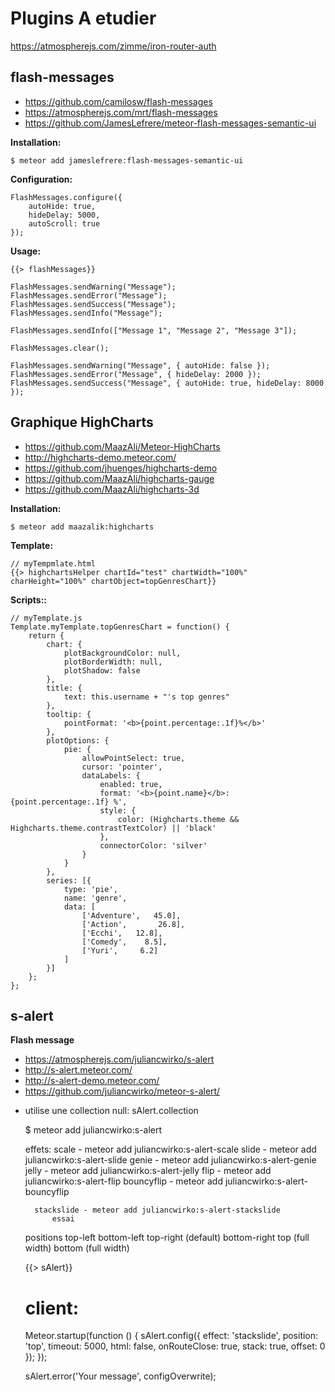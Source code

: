 # Plugins A etudier

https://atmospherejs.com/zimme/iron-router-auth


## flash-messages

* https://github.com/camilosw/flash-messages
* https://atmospherejs.com/mrt/flash-messages
* https://github.com/JamesLefrere/meteor-flash-messages-semantic-ui

**Installation:**

    $ meteor add jameslefrere:flash-messages-semantic-ui

**Configuration:**

    FlashMessages.configure({
        autoHide: true,
        hideDelay: 5000,
        autoScroll: true
    });

**Usage:**

    {{> flashMessages}}

    FlashMessages.sendWarning("Message");
    FlashMessages.sendError("Message");
    FlashMessages.sendSuccess("Message");
    FlashMessages.sendInfo("Message");

    FlashMessages.sendInfo(["Message 1", "Message 2", "Message 3"]);

    FlashMessages.clear();

    FlashMessages.sendWarning("Message", { autoHide: false });
    FlashMessages.sendError("Message", { hideDelay: 2000 });
    FlashMessages.sendSuccess("Message", { autoHide: true, hideDelay: 8000 });


## Graphique HighCharts

* https://github.com/MaazAli/Meteor-HighCharts
* http://highcharts-demo.meteor.com/
* https://github.com/jhuenges/highcharts-demo
* https://github.com/MaazAli/highcharts-gauge
* https://github.com/MaazAli/highcharts-3d

**Installation:**

    $ meteor add maazalik:highcharts

**Template:**

    // myTempmlate.html
    {{> highchartsHelper chartId="test" chartWidth="100%" charHeight="100%" chartObject=topGenresChart}}

**Scripts::**

    // myTemplate.js
    Template.myTemplate.topGenresChart = function() {
        return {
            chart: {
                plotBackgroundColor: null,
                plotBorderWidth: null,
                plotShadow: false
            },
            title: {
                text: this.username + "'s top genres"
            },
            tooltip: {
                pointFormat: '<b>{point.percentage:.1f}%</b>'
            },
            plotOptions: {
                pie: {
                    allowPointSelect: true,
                    cursor: 'pointer',
                    dataLabels: {
                        enabled: true,
                        format: '<b>{point.name}</b>: {point.percentage:.1f} %',
                        style: {
                            color: (Highcharts.theme && Highcharts.theme.contrastTextColor) || 'black'
                        },
                        connectorColor: 'silver'
                    }
                }
            },
            series: [{
                type: 'pie',
                name: 'genre',
                data: [
                    ['Adventure',   45.0],
                    ['Action',       26.8],
                    ['Ecchi',   12.8],
                    ['Comedy',    8.5],
                    ['Yuri',     6.2]
                ]
            }]
        };
    };


## s-alert

**Flash message**

* https://atmospherejs.com/juliancwirko/s-alert
* http://s-alert.meteor.com/
* http://s-alert-demo.meteor.com/
* https://github.com/juliancwirko/meteor-s-alert/


- utilise une collection null: sAlert.collection

	$ meteor add juliancwirko:s-alert

	effets:
		scale - meteor add juliancwirko:s-alert-scale
		slide - meteor add juliancwirko:s-alert-slide
		genie - meteor add juliancwirko:s-alert-genie
		jelly - meteor add juliancwirko:s-alert-jelly
		flip - meteor add juliancwirko:s-alert-flip
		bouncyflip - meteor add juliancwirko:s-alert-bouncyflip

		stackslide - meteor add juliancwirko:s-alert-stackslide
			essai

	positions
		top-left
		bottom-left
		top-right (default)
		bottom-right
		top (full width)
		bottom (full width)

	<body>
		{{> sAlert}}
	</body>

	# client:
	Meteor.startup(function () {
		sAlert.config({
			effect: 'stackslide',
			position: 'top',
			timeout: 5000,
			html: false,
			onRouteClose: true,
			stack: true,
			offset: 0
		});
	});

	sAlert.error('Your message', configOverwrite);

